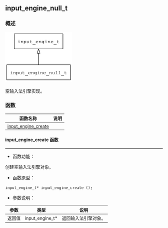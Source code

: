 ## input\_engine\_null\_t
### 概述
![image](images/input_engine_null_t_0.png)

 
 空输入法引擎实现。



### 函数
<p id="input_engine_null_t_methods">

| 函数名称 | 说明 | 
| -------- | ------------ | 
| <a href="#input_engine_null_t_input_engine_create">input\_engine\_create</a> |  |
#### input\_engine\_create 函数
-----------------------

* 函数功能：

> <p id="input_engine_null_t_input_engine_create">
 创建空输入法引擎对象。





* 函数原型：

```
input_engine_t* input_engine_create ();
```

* 参数说明：

| 参数 | 类型 | 说明 |
| -------- | ----- | --------- |
| 返回值 | input\_engine\_t* | 返回输入法引擎对象。 |
